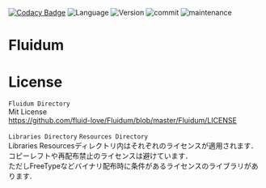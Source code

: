 [![Codacy Badge](https://app.codacy.com/project/badge/Grade/1931d3bffb9448d2906a48f64c17dafa)](https://www.codacy.com/gh/fluid-love/Fluidum/dashboard?utm_source=github.com&amp;utm_medium=referral&amp;utm_content=fluid-love/Fluidum&amp;utm_campaign=Badge_Grade)
![Language](https://img.shields.io/badge/Language-C%2B%2B20-red)
![Version](https://img.shields.io/badge/Version-%CE%B2-blue)
![commit](https://img.shields.io/github/last-commit/fluid-love/Fluidum?color=greenyellow)
![maintenance](https://img.shields.io/maintenance/yes/2022?color=gold)

# Fluidum

# License

```Fluidum Directory```  
Mit License  
https://github.com/fluid-love/Fluidum/blob/master/Fluidum/LICENSE

```Libraries Directory```  ```Resources Directory```  
Libraries Resourcesディレクトリ内はそれぞれのライセンスが適用されます．  
コピーレフトや再配布禁止のライセンスは避けています．  
ただしFreeTypeなどバイナリ配布時に条件があるライセンスのライブラリがあります.  
